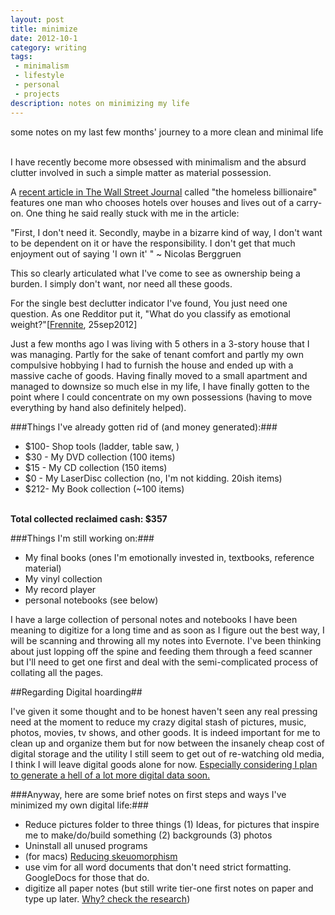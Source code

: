 ```yaml
---
layout: post
title: minimize
date: 2012-10-1
category: writing
tags:
 - minimalism
 - lifestyle
 - personal
 - projects
description: notes on minimizing my life
---
```


<p class="blockquote">some notes on my last few months' journey to a more clean and minimal life</p>
<br />
I have recently become more obsessed with minimalism and the absurd clutter involved in such a simple matter as material possession.  

A <a href="http://blog.wsj.com/wealth/2008/05/19/the-homeless-billionaire/">recent article in The Wall Street Journal</a> called "the homeless billionaire" features one man who chooses hotels over houses and lives out of a carry-on.  One thing he said really stuck with me in the article:

<p class="blockquote">"First, I don't need it. Secondly, maybe in a bizarre kind of way, I don't want to be dependent on it or have the responsibility. I don't get that much enjoyment out of saying 'I own it' " ~ Nicolas Berggruen</p>

This so clearly articulated what I've come to see as ownership being a burden. I simply don\'t want, nor need all these goods.

For the single best declutter indicator I've found, You just need one question. As one Redditor put it, "What do you classify as emotional weight?"\[<a href="http://reddit.com/u/frennite">Frennite</a>, 25sep2012\]

Just a few months ago I was living with 5 others in a 3-story house that I was managing.  Partly for the sake of tenant comfort and partly my own compulsive hobbying I had to furnish the house and ended up with a massive cache of goods.  Having finally moved to a small apartment and managed to downsize so much else in my life, I have finally gotten to the point where I could concentrate on my own possessions (having to move everything by hand also definitely helped).  

###Things I've already gotten rid of (and money generated):###
 - $100- Shop tools (ladder, table saw, )
 - $30 - My DVD collection (100 items)
 - $15 - My CD collection (150 items)
 - $0  - My LaserDisc collection (no, I'm not kidding. 20ish items)
 - $212- My Book collection (~100 items)
<br />
<strong>Total collected reclaimed cash: $357</strong>

###Things I'm still working on:###
 - My final books (ones I'm emotionally invested in, textbooks, reference material)
 - My vinyl collection
 - My record player
 - personal notebooks (see below)

I have a large collection of personal notes and notebooks I have been meaning to digitize for a long time and as soon as I figure out the best way, I will be scanning and throwing all my notes into Evernote. I've been thinking about just lopping off the spine and feeding them through a feed scanner but I'll need to get one first and deal with the semi-complicated process of collating all the pages.  


##Regarding Digital hoarding##

I've given it some thought and to be honest haven't seen any real pressing need at the moment to reduce my crazy digital stash of pictures, music, photos, movies, tv shows, and other goods.  It is indeed important for me to clean up and organize them but for now between the insanely cheap cost of digital storage and the utility I still seem to get out of re-watching old media, I think I will leave digital goods alone for now.  <a href="/projects.html" target="_blank">Especially considering I plan to generate a hell of a lot more digital data soon.</a>

###Anyway, here are some brief notes on first steps and ways I've minimized my own digital life:###
 - Reduce pictures folder to three things (1) Ideas, for pictures that inspire me to make/do/build something (2) backgrounds (3) photos
 - Uninstall all unused programs
 - (for macs) <a href="http://theverge.com/2012/9/14/3331466/mountain-lion-without-skeumorphism" target="_blank">Reducing skeuomorphism</a>
 - use vim for all word documents that don't need strict formatting. GoogleDocs for those that do.
 - digitize all paper notes (but still write tier-one first notes on paper and type up later.  <a href="http://skeptics.stackexchange.com/questions/5818/does-handwriting-assist-memory-retention-more-effectively-than-typing">Why? check the research</a>)
